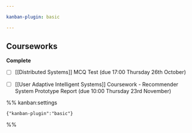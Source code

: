 ```yaml
---

kanban-plugin: basic

---
```


## Courseworks

**Complete**
- [ ] [[Distributed Systems]] MCQ Test (due 17:00 Thursday 26th October)
- [ ] [[User Adaptive Intelligent Systems]] Coursework - Recommender System Prototype Report (due 10:00 Thursday 23rd November)




%% kanban:settings
```
{"kanban-plugin":"basic"}
```
%%